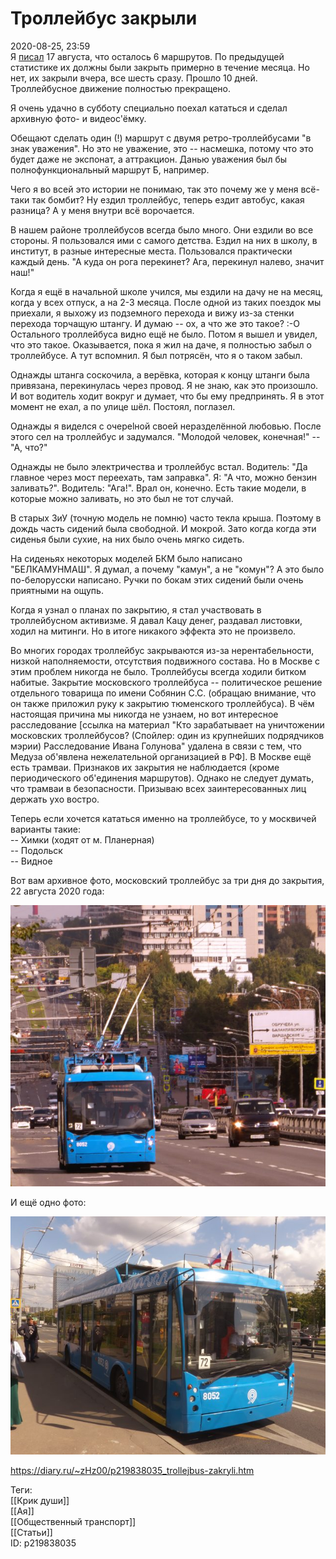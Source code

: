 Троллейбус закрыли
===================

   
 2020-08-25, 23:59   
  Я  [писал](Не%20тестовый%20пост.%20Крик%20души)  17 августа, что осталось 6 маршрутов. По предыдущей статистике их должны были закрыть примерно в течение месяца. Но нет, их закрыли вчера, все шесть сразу. Прошло 10 дней. Троллейбусное движение полностью прекращено.   
   
 Я очень удачно в субботу специально поехал кататься и сделал архивную фото- и видеос'ёмку.   
   
 Обещают сделать один (!) маршрут с двумя ретро-троллейбусами "в знак уважения". Но это не уважение, это -- насмешка, потому что это будет даже не экспонат, а аттракцион. Данью уважения был бы полнофункциональный маршрут Б, например.   
   
 Чего я во всей это истории не понимаю, так это почему же у меня всё-таки так бомбит? Ну ездил троллейбус, теперь ездит автобус, какая разница? А у меня внутри всё ворочается.   
   
 В нашем районе троллейбусов всегда было много. Они ездили во все стороны. Я пользовался ими с самого детства. Ездил на них в школу, в институт, в разные интересные места. Пользовался практически каждый день. "А куда он рога перекинет? Ага, перекинул налево, значит наш!"   
   
 Когда я ещё в начальной школе учился, мы ездили на дачу не на месяц, когда у всех отпуск, а на 2-3 месяца. После одной из таких поездок мы приехали, я выхожу из подземного перехода и вижу из-за стенки перехода торчащую штангу. И думаю -- ох, а что же это такое? :-О Остального троллейбуса видно ещё не было. Потом я вышел и увидел, что это такое. Оказывается, пока я жил на даче, я полностью забыл о троллейбусе. А тут вспомнил. Я был потрясён, что я о таком забыл.   
   
 Однажды штанга соскочила, а верёвка, которая к концу штанги была привязана, перекинулась через провод. Я не знаю, как это произошло. И вот водитель ходит вокруг и думает, что бы ему предпринять. Я в этот момент не ехал, а по улице шёл. Постоял, поглазел.   
   
 Однажды я виделся с очереlной своей неразделённой любовью. После этого сел на троллейбус и задумался. "Молодой человек, конечная!" -- "А, что?"   
   
 Однажды не было электричества и троллейбус встал. Водитель: "Да главное через мост переехать, там заправка". Я: "А что, можно бензин заливать?". Водитель: "Ага!". Врал он, конечно. Есть такие модели, в которые можно заливать, но это был не тот случай.   
   
 В старых ЗиУ (точную модель не помню) часто текла крыша. Поэтому в дождь часть сидений была свободной. И мокрой. Зато когда когда эти сиденья были сухие, на них было очень мягко сидеть.   
   
 На сиденьях некоторых моделей БКМ было написано "БЕЛКАМУНМАШ". Я думал, а почему "камун", а не "комун"? А это было по-белорусски написано. Ручки по бокам этих сидений были очень приятными на ощупь.   
   
 Когда я узнал о планах по закрытию, я стал участвовать в троллейбусном активизме. Я давал Кацу денег, раздавал листовки, ходил на митинги. Но в итоге никакого эффекта это не произвело.   
   
 Во многих городах троллейбус закрываются из-за нерентабельности, низкой наполняемости, отсутствия подвижного состава. Но в Москве с этим проблем никогда не было. Троллейбусы всегда ходили битком набитые. Закрытие московского троллейбуса -- политическое решение отдельного товарища по имени Собянин С.С. (обращаю внимание, что он также приложил руку к закрытию тюменского троллейбуса). В чём настоящая причина мы никогда не узнаем, но вот интересное расследование [ссылка на материал "Кто зарабатывает на уничтожении московских троллейбусов? (Спойлер: один из крупнейших подрядчиков мэрии) Расследование Ивана Голунова" удалена в связи с тем, что Медуза об'явлена нежелательной организацией в РФ]. В Москве ещё есть трамваи. Признаков их закрытия не наблюдается (кроме периодического об'единения маршрутов). Однако не следует думать, что трамваи в безопасности. Призываю всех заинтересованных лиц держать ухо востро.   
   
 Теперь если хочется кататься именно на троллейбусе, то у москвичей варианты такие:   
 -- Химки (ходят от м. Планерная)   
 -- Подольск   
 -- Видное   
   
 Вот вам архивное фото, московский троллейбус за три дня до закрытия, 22 августа 2020 года:   
   
   [![](pics/gKOwgkZl.jpg)](https://i.imgur.com/gKOwgkZ.jpg)     
   
 И ещё одно фото:   
   
   [![](pics/MLFN1Vdl.jpg)](https://i.imgur.com/MLFN1Vd.jpg)     
    
 <https://diary.ru/~zHz00/p219838035_trollejbus-zakryli.htm>   
   
 Теги:   
 [[Крик души]]   
 [[Ая]]   
 [[Общественный транспорт]]   
 [[Статьи]]   
 ID: p219838035